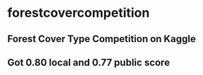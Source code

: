 # forestcovercompetition
## Forest Cover Type Competition on Kaggle
## Got 0.80 local and 0.77 public score
